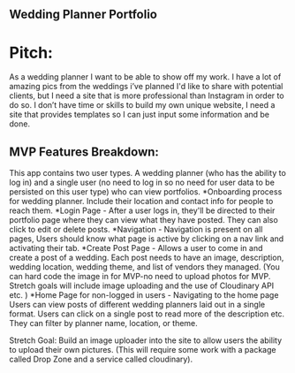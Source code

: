 ## Wedding Planner Portfolio

# Pitch: 
As a wedding planner I want to be able to show off my work. I have a lot of amazing pics from the weddings i’ve planned I'd like to share with potential clients, but I need a site that is more professional than Instagram in order to do so. I don’t have time or skills to build my own unique website, I need a site that provides templates so I can just input some information and be done. 

## MVP Features Breakdown:

This app contains two user types. A wedding planner (who has the ability to log in) and a single user (no need to log in so no need for user data to be persisted on this user type) who can view portfolios. 
*Onboarding process for wedding planner. Include their location and contact info for people to reach them. 
*Login Page - After a user logs in, they'll be directed to their portfolio page where they can view what they have posted. They can also click to edit or delete posts. 
*Navigation - Navigation is present on all pages, Users should know what page is active by clicking on a nav link and activating their tab.
*Create Post Page - Allows a user to come in and create a post of a wedding. Each post needs to have an image, description, wedding location, wedding theme, and list of vendors they managed.  (You can hard code the image in for MVP-no need to upload photos for MVP. Stretch goals will include image uploading and the use of Cloudinary API etc. )
*Home Page for non-logged in users - Navigating to the home page Users can view posts of different wedding planners laid out in a single format. Users can click on a single post to read more of the description etc. They can filter by planner name, location, or theme. 

Stretch Goal: Build an image uploader into the site to allow users the ability to upload their own pictures. (This will require some work with a package called Drop Zone and a service called cloudinary).
